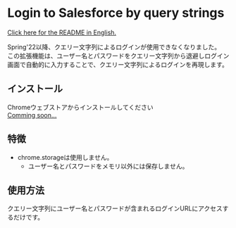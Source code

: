 # Login to Salesforce by query strings

[Click here for the README in English.](https://github.com/yabpaseri/login-to-salesforce-by-query/blob/main/README.md)

Spring'22以降、クエリー文字列によるログインが使用できなくなりました。  
この拡張機能は、ユーザー名とパスワードをクエリー文字列から退避しログイン画面で自動的に入力することで、クエリー文字列によるログインを再現します。

## インストール

Chromeウェブストアからインストールしてください  
[Comming soon...](#)

## 特徴

-   chrome.storageは使用しません。
    -   ユーザー名とパスワードをメモリ以外には保存しません。

## 使用方法

クエリー文字列にユーザー名とパスワードが含まれるログインURLにアクセスするだけです。
